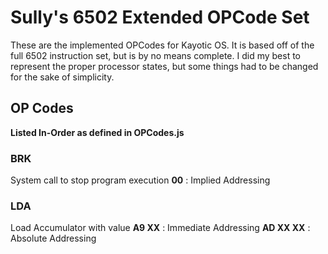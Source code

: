 Sully's 6502 Extended OPCode Set
=================================
These are the implemented OPCodes for Kayotic OS.  It is based off of the full 6502 instruction set, but is by no means complete.  I did my best to represent the proper processor states, but some things had to be changed for the sake of simplicity.

OP Codes
--------
**Listed In-Order as defined in OPCodes.js**

### BRK
System call to stop program execution
__00__ : Implied Addressing

### LDA
Load Accumulator with value
__A9 XX__ : Immediate Addressing
__AD XX XX__ : Absolute Addressing
